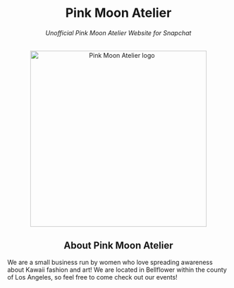 <h1 align="center">Pink Moon Atelier</h1>

<h6 align = "center"> Unofficial Pink Moon Atelier Website for Snapchat</h6>
<p align="center">
    <img width="400" src="https://user-images.githubusercontent.com/124644615/234117781-e5dc77a8-e784-47e5-9e25-966291a795cd.png" alt="Pink Moon Atelier logo">
</p>
<h2 align="center">About Pink Moon Atelier</h2>

We are a small business run by women who love spreading awareness about Kawaii fashion and art! We are located in Bellflower within the county of Los Angeles, so feel free to come check out our events!


